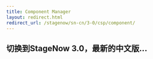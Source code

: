 ```yaml
---
title: Component Manager
layout: redirect.html
redirect_url: /stagenow/sn-cn/3-0/csp/component/
---
```


## 切换到StageNow 3.0，最新的中文版...

